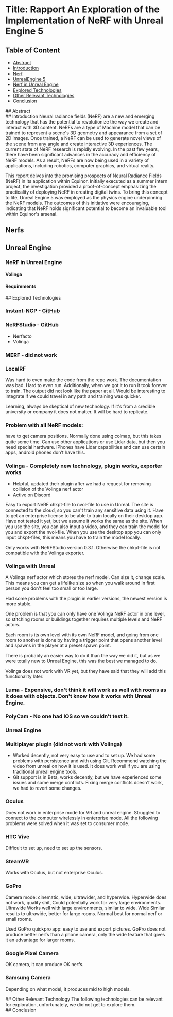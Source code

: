 # Title: Rapport An Exploration of the Implementation of NeRF with Unreal Engine 5

## Table of Content
- [Abstract](#abstract)
- [Introduction](#introduction)
- [Nerf](#nerf)
- [UnrealEngine 5](#unrealengine-5)
- [Nerf in Unreal Engine](#nerf-in-unreal-engine)
- [Explored Technologies](#explored-technologies)
- [Other Relevant Technologies](#other-relevant-technologies)
- [Conclusion](#conclusion)

<div id="abstract"></div>
## Abstract

<div id="introduction"></div>
## Introduction
Neural radiance fields (NeRF) are a new and emerging technology that has the potential to revolutionize the way we create and interact with 3D content. NeRFs are a type of Machine model that can be trained to represent a scene's 3D geometry and appearance from a set of 2D images. Once trained, a NeRF can be used to generate novel views of the scene from any angle and create interactive 3D experiences.
The current state of NeRF research is rapidly evolving. In the past few years, there have been significant advances in the accuracy and efficiency of NeRF models. As a result, NeRFs are now being used in a variety of applications, including robotics, computer graphics, and virtual reality.

This report delves into the promising prospects of Neural Radiance Fields (NeRF) in its application within Equinor. Initially executed as a summer intern project, the investigation provided a proof-of-concept emphasizing the practicality of deploying NeRF in creating digital twins. To bring this concept to life, Unreal Engine 5 was employed as the physics engine underpinning the NeRF models.
The outcomes of this initiative were encouraging, indicating that NeRF holds significant potential to become an invaluable tool within Equinor's arsenal.

<div id="nerf"></div>

## Nerfs

<div id="unrealengine-5"></div>

## Unreal Engine

<div id="nerf-in-unreal-engine"></div>

### NeRF in Unreal Engine
#### Volinga
#### Requirements

<div id="explored-technologies"></div>
## Explored Technologies

### Instant-NGP - [GitHub](https://github.com/bycloudai/instant-ngp-Windows)
### NeRFStudio - [GitHub](https://github.com/equinor/eit-nerfstudio)
- Nerfacto
- Volinga

### MERF - did not work
### LocalRF
Was hard to even make the code from the repo work. The documentation was bad. Hard to even run. Additionally, when we got it to run it took forever to train. The output did not look like the paper at all. Would be interesting to integrate if we could travel in any path and training was quicker.

Learning, always be skeptical of new technology. If it's from a credible university or company it does not matter. It will be hard to replicate.

### Problem with all NeRF models: 
have to get camera positions. Normally done using colmap, but this takes quite some time. Can use other applications or use Lidar data, but then you need special hardware. iPhones have Lidar capabilities and can use certain apps, android phones don’t have this.

### Volinga - Completely new technology, plugin works, exporter works
- Helpful, updated their plugin after we had a request for removing collision of the Volinga nerf actor
- Active on Discord

Easy to export NeRF chkpt-file to nvol-file to use in Unreal. The site is connected to the cloud, so you can't train any sensitive data using it. Have to get an enterprise license to be able to train locally on their desktop app. Have not tested it yet, but we assume it works the same as the site. When you use the site, you can also input a video, and they can train the model for you and export the nvol-file. When you use the desktop app you can only input chkpt-files, this means you have to train the model locally.

Only works with NeRFStudio version 0.3.1. Otherwise the chkpt-file is not compatible with the Volinga exporter.

### Volinga with Unreal
A Volinga nerf actor which stores the nerf model. Can size it, change scale. This means you can get a lifelike size so when you walk around in first person you don't feel too small or too large.

Had some problems with the plugin in earlier versions, the newest version is more stable.

One problem is that you can only have one Volinga NeRF actor in one level, so stitching rooms or buildings together requires multiple levels and NeRF actors.

Each room is its own level with its own NeRF model, and going from one room to another is done by having a trigger point that opens another level and spawns in the player at a preset spawn point.

There is probably an easier way to do it than the way we did it, but as we were totally new to Unreal Engine, this was the best we managed to do.

Volinga does not work with VR yet, but they have said that they will add this functionality later.

### Luma - Expensive, don't think it will work as well with rooms as it does with objects. Don't know how it works with Unreal Engine.

### PolyCam - No one had IOS so we couldn't test it.

### Unreal Engine

### Multiplayer plugin (did not work with Volinga)
- Worked decently, not very easy to use and to set up. We had some problems with persistence and with using Git. Recommend watching the video from unreal on how it is used. It does work well if you are using traditional unreal engine tools.
- Git support is in Beta, works decently, but we have experienced some issues and some merge conflicts. Fixing merge conflicts doesn't work, we had to revert some changes.

### Oculus
Does not work in enterprise mode for VR and unreal engine. Struggled to connect to the computer wirelessly in enterprise mode. All the following problems were solved when it was set to consumer mode.

### HTC Vive
Difficult to set up, need to set up the sensors.

### SteamVR
Works with Oculus, but not enterprise Oculus.

### GoPro
Camera mode: cinematic, wide, ultrawider, and hyperwide.
Hyperwide does not work, quality shit, Could potentially work for very large environments.
Ultrawide
Works well with large environments, similar to wide.
Wide
Similar results to ultrawide, better for large rooms.
Normal best for normal nerf or small rooms.

Used GoPro quickpro app: easy to use and export pictures.
GoPro does not produce better nerfs than a phone camera, only the wide feature that gives it an advantage for larger rooms.

### Google Pixel Camera
OK camera, it can produce OK nerfs.

### Samsung Camera
Depending on what model, it produces mid to high models.

<div id="other-relevant-technologies"></div>
## Other Relevant Technology
The following technologies can be relevant for exploration, unfortunately, we did not get to explore them.

<div id="conclusion"></div>
## Conclusion


